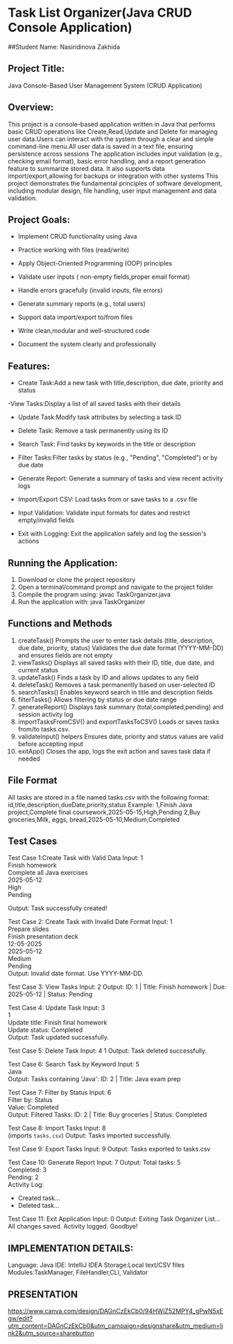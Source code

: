 # Task List Organizer(Java CRUD Console Application)
##Student Name: Nasiridinova Zakhida

## Project Title:
Java Console-Based User Management System (CRUD Application)

## Overview:
This project is a console-based application written in Java that performs basic CRUD operations like Create,Read,Update and Delete for managing user data.Users can interact with the system through a clear and simple command-line menu.All user data is saved in a text file, ensuring persistence across sessions
The application includes input validation (e.g., checking email format), basic error handling, and a report generation feature to summarize stored data. It also supports data import/export,allowing for backups or integration with other systems
This project demonstrates the fundamental principles of software development, including modular design, file handling, user input management and data validation.


## Project Goals:
- Implement CRUD functionality using Java

- Practice working with files (read/write)

- Apply Object-Oriented Programming (OOP) principles

- Validate user inputs ( non-empty fields,proper email format)

- Handle errors gracefully (invalid inputs, file errors)

- Generate summary reports (e.g., total users)

- Support data import/export to/from files

- Write clean,modular and well-structured code

- Document the system clearly and professionally

## Features:
- Create Task:Add a new task with title,description, due date, priority and status

-View Tasks:Display a list of all saved tasks with their details
 
- Update Task:Modify task attributes by selecting a task ID

- Delete Task: Remove a task permanently using its ID

- Search Task: Find tasks by keywords in the title or description

- Filter Tasks:Filter tasks by status (e.g., "Pending", "Completed") or by due date

- Generate Report: Generate a summary of tasks and view recent activity logs

- Import/Export CSV: Load tasks from or save tasks to a .csv file

- Input Validation: Validate input formats for dates and restrict empty/invalid fields

- Exit with Logging: Exit the application safely and log the session's actions

## Running the Application:
1. Download or clone the project repository
2. Open a terminal/command prompt and navigate to the project folder
3. Compile the program using:
javac TaskOrganizer.java
4. Run the application with:
java TaskOrganizer

## Functions and Methods
1. createTask()
Prompts the user to enter task details (title, description, due date, priority, status)
Validates the due date format (YYYY-MM-DD) and ensures fields are not empty
2. viewTasks()
Displays all saved tasks with their ID, title, due date, and current status
3. updateTask()
Finds a task by ID and allows updates to any field
4. deleteTask()
Removes a task permanently based on user-selected ID
5. searchTasks()
Enables keyword search in title and description fields
6. filterTasks()
Allows filtering by status or due date range
7. generateReport()
Displays task summary (total,completed,pending) and session activity log
8. importTasksFromCSV() and exportTasksToCSV()
Loads or saves tasks from/to tasks.csv.
9. validateInput() helpers
Ensures date, priority and status values are valid before accepting input
10. exitApp()
Closes the app, logs the exit action and saves task data if needed

## File Format
All tasks are stored in a file named tasks.csv with the following format:
id,title,description,dueDate,priority,status
Example:
1,Finish Java project,Complete final coursework,2025-05-15,High,Pending
2,Buy groceries,Milk, eggs, bread,2025-05-10,Medium,Completed

## Test Cases
Test Case 1:Create Task with Valid Data
Input:
1  
Finish homework  
Complete all Java exercises  
2025-05-12  
High  
Pending  

Output:
Task successfully created!

Test Case 2: Create Task with Invalid Date Format
Input:
1  
Prepare slides  
Finish presentation deck  
12-05-2025  
2025-05-12  
Medium  
Pending  
Output:
Invalid date format. Use YYYY-MM-DD.

Test Case 3: View Tasks
Input:
2
Output:
ID: 1 | Title: Finish homework | Due: 2025-05-12 | Status: Pending

Test Case 4: Update Task
Input:
3  
1  
Update title: Finish final homework  
Update status: Completed  
Output:
Task updated successfully.

Test Case 5: Delete Task
Input:
4
1
Output:
Task deleted successfully.

Test Case 6: Search Task by Keyword
Input:
5  
Java  
Output:
Tasks containing 'Java':
ID: 2 | Title: Java exam prep

Test Case 7: Filter by Status
Input:
6  
Filter by: Status  
Value: Completed  
Output:
Filtered Tasks:
ID: 2 | Title: Buy groceries | Status: Completed

Test Case 8: Import Tasks
Input:
8  
(imports `tasks.csv`)
Output:
Tasks imported successfully.

Test Case 9: Export Tasks
Input:
9
Output:
Tasks exported to tasks.csv


Test Case 10: Generate Report
Input:
7
Output:
Total tasks: 5  
Completed: 3  
Pending: 2  
Activity Log:
- Created task...
- Deleted task...

Test Case 11: Exit Application
Input:
0
Output:
Exiting Task Organizer List...
All changes saved.
Activity logged. Goodbye!


## IMPLEMENTATION DETAILS:

Language: Java
IDE: IntelliJ IDEA 
Storage:Local text/CSV files
Modules:TaskManager, FileHandler,CLI, Validator


## PRESENTATION

https://www.canva.com/design/DAGnCzEkCb0/94HWiZ52MPY4_gPwN5xEgw/edit?utm_content=DAGnCzEkCb0&utm_campaign=designshare&utm_medium=link2&utm_source=sharebutton
